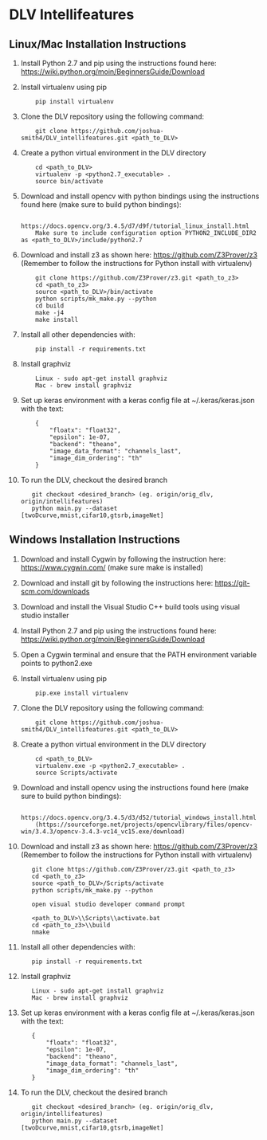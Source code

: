 # DLV Intellifeatures

## Linux/Mac Installation Instructions

1. Install Python 2.7 and pip using the instructions found here: https://wiki.python.org/moin/BeginnersGuide/Download
2. Install virtualenv using pip

           pip install virtualenv

3. Clone the DLV repository using the following command:

           git clone https://github.com/joshua-smith4/DLV_intellifeatures.git <path_to_DLV>

4. Create a python virtual environment in the DLV directory

           cd <path_to_DLV>
           virtualenv -p <python2.7_executable> .
           source bin/activate

5. Download and install opencv with python bindings using the instructions found here (make sure to build python bindings):

           https://docs.opencv.org/3.4.5/d7/d9f/tutorial_linux_install.html
           Make sure to include configuration option PYTHON2_INCLUDE_DIR2 as <path_to_DLV>/include/python2.7

6. Download and install z3 as shown here: https://github.com/Z3Prover/z3 (Remember to follow the instructions for Python install with virtualenv)

           git clone https://github.com/Z3Prover/z3.git <path_to_z3>
           cd <path_to_z3>
           source <path_to_DLV>/bin/activate
           python scripts/mk_make.py --python
           cd build
           make -j4
           make install

7. Install all other dependencies with:

           pip install -r requirements.txt

8. Install graphviz

           Linux - sudo apt-get install graphviz
           Mac - brew install graphviz

9. Set up keras environment with a keras config file at ~/.keras/keras.json with the text:

           {
               "floatx": "float32",
               "epsilon": 1e-07,
               "backend": "theano",
               "image_data_format": "channels_last",
               "image_dim_ordering": "th"
           }

10. To run the DLV, checkout the desired branch

           git checkout <desired_branch> (eg. origin/orig_dlv, origin/intellifeatures)
           python main.py --dataset [twoDcurve,mnist,cifar10,gtsrb,imageNet]


## Windows Installation Instructions

1. Download and install Cygwin by following the instruction here: https://www.cygwin.com/ (make sure make is installed)
2. Download and install git by following the instructions here: https://git-scm.com/downloads
3. Download and install the Visual Studio C++ build tools using visual studio installer
4. Install Python 2.7 and pip using the instructions found here: https://wiki.python.org/moin/BeginnersGuide/Download
5. Open a Cygwin terminal and ensure that the PATH environment variable points to python2.exe
6. Install virtualenv using pip

           pip.exe install virtualenv

7. Clone the DLV repository using the following command:

           git clone https://github.com/joshua-smith4/DLV_intellifeatures.git <path_to_DLV>

8. Create a python virtual environment in the DLV directory

           cd <path_to_DLV>
           virtualenv.exe -p <python2.7_executable> .
           source Scripts/activate

9. Download and install opencv using the instructions found here (make sure to build python bindings):

           https://docs.opencv.org/3.4.5/d3/d52/tutorial_windows_install.html
           (https://sourceforge.net/projects/opencvlibrary/files/opencv-win/3.4.3/opencv-3.4.3-vc14_vc15.exe/download)

10. Download and install z3 as shown here: https://github.com/Z3Prover/z3 (Remember to follow the instructions for Python install with virtualenv)

           git clone https://github.com/Z3Prover/z3.git <path_to_z3>
           cd <path_to_z3>
           source <path_to_DLV>/Scripts/activate
           python scripts/mk_make.py --python

           open visual studio developer command prompt

           <path_to_DLV>\\Scripts\\activate.bat
           cd <path_to_z3>\\build
           nmake

11. Install all other dependencies with:

           pip install -r requirements.txt

12. Install graphviz

           Linux - sudo apt-get install graphviz
           Mac - brew install graphviz

13. Set up keras environment with a keras config file at ~/.keras/keras.json with the text:

           {
               "floatx": "float32",
               "epsilon": 1e-07,
               "backend": "theano",
               "image_data_format": "channels_last",
               "image_dim_ordering": "th"
           }

14. To run the DLV, checkout the desired branch

           git checkout <desired_branch> (eg. origin/orig_dlv, origin/intellifeatures)
           python main.py --dataset [twoDcurve,mnist,cifar10,gtsrb,imageNet]
